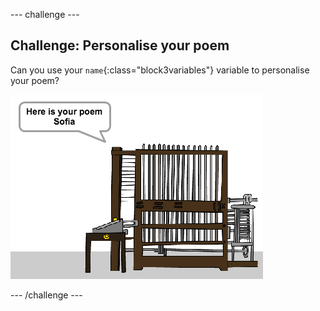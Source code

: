\--- challenge \---

## Challenge: Personalise your poem

Can you use your `name`{:class="block3variables"} variable to personalise your poem?

![skærmbillede](images/poetry-name-comp.png)

\--- /challenge \---